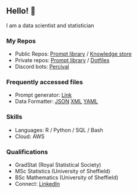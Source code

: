 ## Hello! 👋

I am a data scientist and statistician

### My Repos
- Public Repos: [Prompt library](https://github.com/David-Manning/prompt-library-public/tree/main) / [Knowledge store](https://github.com/David-Manning/knowledge-store)
- Private repos: [Prompt library](https://github.com/David-Manning/prompt-library/tree/main) / [Dotfiles](https://github.com/David-Manning/dotfiles)
- Discord bots: [Percival](https://github.com/David-Manning/percival)

### Frequently accessed files
* Prompt generator: [Link](https://github.com/David-Manning/prompt-library-public/blob/main/prompt-generator/prompt-generator.md)
* Data Formatter: [JSON](https://github.com/David-Manning/prompt-library-public/blob/main/data-formatter/format-json.yaml) [XML](https://github.com/David-Manning/prompt-library-public/blob/main/data-formatter/format-xml.yaml) [YAML](https://github.com/David-Manning/prompt-library-public/blob/main/data-formatter/format-yaml.yaml)

### Skills
- Languages: R / Python / SQL / Bash
- Cloud: AWS

### Qualifications
- GradStat (Royal Statistical Society)
- MSc Statistics (University of Sheffield)
- BSc Mathematics (University of Sheffield)
- Connect: [LinkedIn](https://www.linkedin.com/in/dl-manning/)
